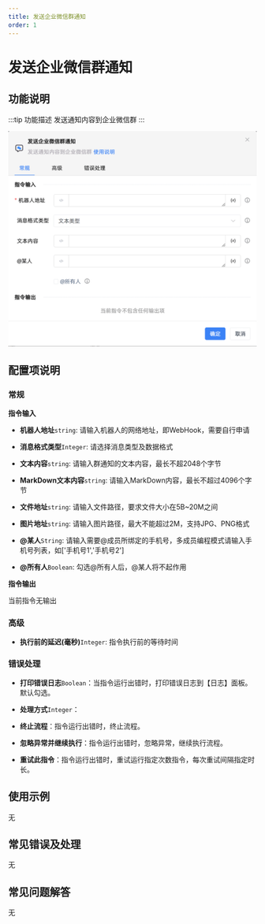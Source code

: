 ```yaml
---
title: 发送企业微信群通知
order: 1
---
```


# 发送企业微信群通知

## 功能说明

:::tip 功能描述
发送通知内容到企业微信群
:::

![发送企业微信群通知](../../../assets/发送企业微信群通知_command.png)

## 配置项说明

### 常规

**指令输入**

- **机器人地址**`string`: 请输入机器人的网络地址，即WebHook，需要自行申请

- **消息格式类型**`Integer`: 请选择消息类型及数据格式

- **文本内容**`string`: 请输入群通知的文本内容，最长不超2048个字节

- **MarkDown文本内容**`string`: 请输入MarkDown内容，最长不超过4096个字节

- **文件地址**`string`: 请输入文件路径，要求文件大小在5B~20M之间

- **图片地址**`string`: 请输入图片路径，最大不能超过2M，支持JPG、PNG格式

- **@某人**`String`: 请输入需要@成员所绑定的手机号，多成员编程模式请输入手机号列表，如['手机号1','手机号2']

- **@所有人**`Boolean`: 勾选@所有人后，@某人将不起作用


**指令输出**

当前指令无输出

### 高级

- **执行前的延迟(毫秒)**`Integer`: 指令执行前的等待时间

### 错误处理

- **打印错误日志**`Boolean`：当指令运行出错时，打印错误日志到【日志】面板。默认勾选。

- **处理方式**`Integer`：

 - **终止流程**：指令运行出错时，终止流程。

 - **忽略异常并继续执行**：指令运行出错时，忽略异常，继续执行流程。

 - **重试此指令**：指令运行出错时，重试运行指定次数指令，每次重试间隔指定时长。

## 使用示例
无

## 常见错误及处理

无

## 常见问题解答

无

